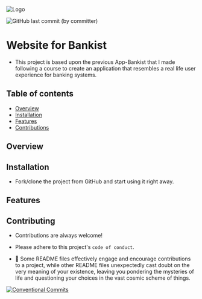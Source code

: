 ![Logo](app/images/GitHub-Banner3.png)

![GitHub last commit (by committer)](https://img.shields.io/github/last-commit/harunjonuzi/Web-Bankist)

# Website for Bankist

- This project is based upon the previous App-Bankist that I made following a course to create an application that resembles a real life user experience for banking systems.

## Table of contents

- [Overview](#overview)
- [Installation](#installation)
- [Features](#features)
- [Contributions](#contributing)

## Overview

## Installation

- Fork/clone the project from GitHub and start using it right away.

## Features

## Contributing

- Contributions are always welcome!

- Please adhere to this project's `code of conduct`.

- 📜 Some README files effectively engage and encourage contributions to a project, while other README files unexpectedly cast doubt on the very meaning of your existence, leaving you pondering the mysteries of life and questioning your choices in the vast cosmic scheme of things.

[![Conventional Commits](https://img.shields.io/badge/Conventional%20Commits-1.0.0-%23FE5196?logo=conventionalcommits&logoColor=white)](https://conventionalcommits.org)
